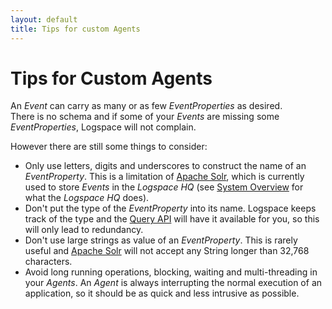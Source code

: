 ```yaml
---
layout: default
title: Tips for custom Agents
---
```


# Tips for Custom Agents

An *Event* can carry as many or as few *EventProperties* as desired.<br/>
There is no schema and if some of your *Events* are missing some *EventProperties*, Logspace will not complain.

However there are still some things to consider:

* Only use letters, digits and underscores to construct the name of an *EventProperty*. This is a limitation of [Apache Solr](http://lucene.apache.org/solr/), which is currently used to store *Events* in the *Logspace HQ* (see [System Overview](/system-overview) for what the *Logspace HQ* does).
* Don't put the type of the *EventProperty* into its name. Logspace keeps track of the type and the [Query API](/query-api) will have it available for you, so this will only lead to redundancy.
* Don't use large strings as value of an *EventProperty*. This is rarely useful and [Apache Solr](http://lucene.apache.org/solr/) will not accept any String longer than 32,768 characters.
* Avoid long running operations, blocking, waiting and multi-threading in your *Agents*. An *Agent* is always interrupting the normal execution of an application, so it should be as quick and less intrusive as possible.
